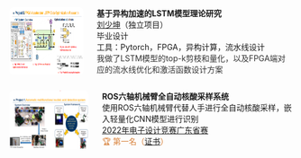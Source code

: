 
<!-- 项目1 -->
<div style="display:flex; margin-bottom:28px;">
  <img src="static/assets/img/biyesheji.png" style="width:210px; min-width:110px; border-radius:6px; margin-right:24px;">
  <div>
    <b>基于异构加速的LSTM模型理论研究</b><br>
    <a href="#">刘少坤</a>（独立项目）<br>
    毕业设计<br>
    工具：Pytorch，FPGA，异构计算，流水线设计<br>
    <span style="font-size:1em; color:#333;">我做了LSTM模型的top-k剪枝和量化，以及FPGA端对应的流水线优化和激活函数设计方案</span>
  </div>
</div>

<!-- 项目2 -->
<div style="display:flex; margin-bottom:28px;">
  <img src="static/assets/img/project1.png" style="width:210px; min-width:110px; border-radius:6px; margin-right:24px;">
  <div>
    <b>ROS六轴机械臂全自动核酸采样系统</b><br>使用ROS六轴机械臂代替人手进行全自动核酸采样，嵌入轻量化CNN模型进行识别<br>
    <a href="#">2022年电子设计竞赛广东省赛</a> <br>
    <span style="color:#d8813a;">🏆 第一名（<a href="#">证书</a>）</span>
  </div>
</div>

